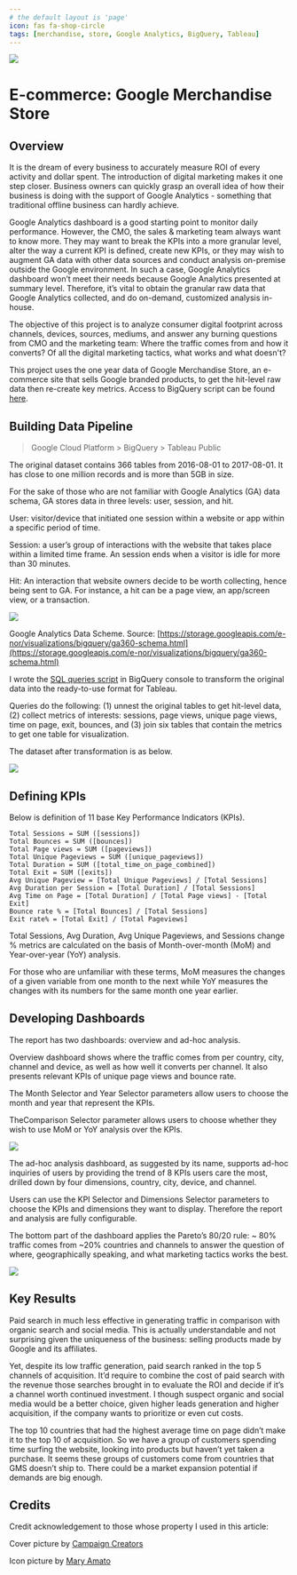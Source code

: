 ```yaml
---
# the default layout is 'page'
icon: fas fa-shop-circle
tags: [merchandise, store, Google Analytics, BigQuery, Tableau]
---
```


![](/assets/image/campaign-creators-yktK2qaiVHI-unsplash.jpg)

# E-commerce: Google Merchandise Store

## Overview

It is the dream of every business to accurately measure ROI of every activity and dollar spent. The introduction of digital marketing makes it one step closer. Business owners can quickly grasp an overall idea of how their business is doing with the support of Google Analytics - something that traditional offline business can hardly achieve.

Google Analytics dashboard is a good starting point to monitor daily performance. However, the CMO, the sales &amp; marketing team always want to know more. They may want to break the KPIs into a more granular level, alter the way a current KPI is defined, create new KPIs, or they may wish to augment GA data with other data sources and conduct analysis on-premise outside the Google environment. In such a case, Google Analytics dashboard won’t meet their needs because Google Analytics presented at summary level. Therefore, it’s vital to obtain the granular raw data that Google Analytics collected, and do on-demand, customized analysis in-house.

The objective of this project is to analyze consumer digital footprint across channels, devices, sources, mediums, and answer any burning questions from CMO and the marketing team: Where the traffic comes from and how it converts? Of all the digital marketing tactics, what works and what doesn't?

This project uses the one year data of Google Merchandise Store, an e-commerce site that sells Google branded products, to get the hit-level raw data then re-create key metrics. Access to BigQuery script can be found [here](https://gist.github.com/zoetran9/f92d6e335e9f902ee967c9faea94f965).

## Building Data Pipeline

> Google Cloud Platform &gt; BigQuery &gt; Tableau Public

The original dataset contains 366 tables from 2016-08-01 to 2017-08-01. It has close to one million records and is more than 5GB in size.

For the sake of those who are not familiar with Google Analytics (GA) data schema, GA stores data in three levels: user, session, and hit.

User: visitor/device that initiated one session within a website or app within a specific period of time.

Session: a user’s group of interactions with the website that takes place within a limited time frame. An session ends when a visitor is idle for more than 30 minutes.

Hit: An interaction that website owners decide to be worth collecting, hence being sent to GA. For instance, a hit can be a page view, an app/screen view, or a transaction.

![](/assets/image/Screen_Shot_2023-02-27_at_3.25.25_PM.png)

Google Analytics Data Scheme. Source: [https://storage.googleapis.com/e-nor/visualizations/bigquery/ga360-schema.html](https://storage.googleapis.com/e-nor/visualizations/bigquery/ga360-schema.html)

I wrote the [SQL queries script](https://gist.github.com/zoedieptran/f92d6e335e9f902ee967c9faea94f965) in BigQuery console to transform the original data into the ready-to-use format for Tableau.

Queries do the following: (1) unnest the original tables to get hit-level data, (2) collect metrics of interests: sessions, page views, unique page views, time on page, exit, bounces, and (3) join six tables that contain the metrics to get one table for visualization.

The dataset after transformation is as below.

![](/assets/image/Screenshot_2023-03-01_at_11.05.03_AM.png)

## Defining KPIs

Below is definition of 11 base Key Performance Indicators (KPIs).

```text
Total Sessions = SUM ([sessions]) 
Total Bounces = SUM ([bounces])
Total Page views = SUM ([pageviews])
Total Unique Pageviews = SUM ([unique_pageviews])
Total Duration = SUM ([total_time_on_page_combined])
Total Exit = SUM ([exits])
Avg Unique Pageview = [Total Unique Pageviews] / [Total Sessions]
Avg Duration per Session = [Total Duration] / [Total Sessions]
Avg Time on Page = [Total Duration] / [Total Page views] - [Total Exit]
Bounce rate % = [Total Bounces] / [Total Sessions]
Exit rate% = [Total Exit] / [Total Pageviews] 
```

Total Sessions, Avg Duration, Avg Unique Pageviews, and Sessions change % metrics are calculated on the basis of Month-over-month (MoM) and Year-over-year (YoY) analysis.

For those who are unfamiliar with these terms, MoM measures the changes of a given variable from one month to the next while YoY measures the changes with its numbers for the same month one year earlier.

## Developing Dashboards

The report has two dashboards: overview and ad-hoc analysis.

Overview dashboard shows where the traffic comes from per country, city, channel and device, as well as how well it converts per channel. It also presents relevant KPIs of unique page views and bounce rate.

The Month Selector and Year Selector parameters allow users to choose the month and year that represent the KPIs.

TheComparison Selector parameter allows users to choose whether they wish to use MoM or YoY analysis over the KPIs.

![](/assets/image/Screenshot_2023-03-09_at_4.07.41_PM.png)

The ad-hoc analysis dashboard, as suggested by its name, supports ad-hoc inquiries of users by providing the trend of 8 KPIs users care the most, drilled down by four dimensions, country, city, device, and channel.

Users can use the KPI Selector and Dimensions Selector parameters to choose the KPIs and dimensions they want to display. Therefore the report and analysis are fully configurable.

The bottom part of the dashboard applies the Pareto’s 80/20 rule: ~ 80% traffic comes from ~20% countries and channels to answer the question of where, geographically speaking, and what marketing tactics works the best.

![](/assets/image/Screenshot_2023-03-01_at_1.17.34_PM.png)

## Key Results

Paid search in much less effective in generating traffic in comparison with organic search and social media. This is actually understandable and not surprising given the uniqueness of the business: selling products made by Google and its affiliates.

Yet, despite its low traffic generation, paid search ranked in the top 5 channels of acquisition. It’d require to combine the cost of paid search with the revenue those searches brought in to evaluate the ROI and decide if it’s a channel worth continued investment. I though suspect organic and social media would be a better choice, given higher leads generation and higher acquisition, if the company wants to prioritize or even cut costs.

The top 10 countries that had the highest average time on page didn’t make it to the top 10 of acquisition. So we have a group of customers spending time surfing the website, looking into products but haven’t yet taken a purchase. It seems these groups of customers come from countries that GMS doesn’t ship to. There could be a market expansion potential if demands are big enough.

## Credits

Credit acknowledgement to those whose property I used in this article:

Cover picture by [Campaign Creators](https://unsplash.com/@campaign_creators?utm_source=unsplash&utm_medium=referral&utm_content=creditCopyText)

Icon picture by [Mary Amato](https://notioly.com/)
